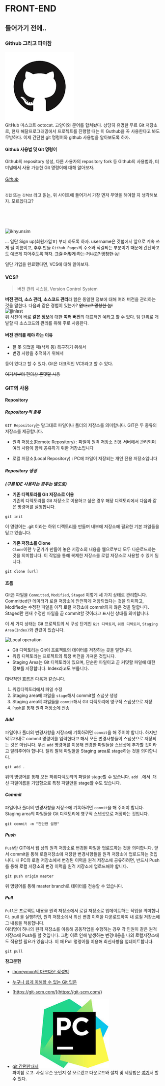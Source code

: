 # FRONT-END
## 들어가기 전에..
### Github 그리고 파이참
![깃헙마스코트](./statics/github_mark.png)  
GitHub 마스코트 octocat. 고양이와 문어를 합쳐놨다. 상당히 유명한 무료 Git 저장소로,
현재 해달프로그래밍에서 프로젝트를 진행할 때는 이 Guthub을 꼭 사용한다고 봐도 무방하다.
이제 간단한 git 명령어와 github 사용법을 알아보도록 하자.
#### Github 사용법 및 Git 명령어
Github의 repository 생성, 다른 사용자의 repository fork 등 Github의 사용법과, 터미널에서 사용 가능한 Git 명령어에 대해 알아보자.

###### [Github](https://github.com)  
`깃헙` 또는 `깃허브` 라고 읽는, 위 사이트에 들어가서 가장 먼저 무엇을 해야할 지 생각해보자. 모르겠다고?  
　  
　    
　   
　      
![ikhyunsim](../statics/simikhyun.png)

...
일단 Sign up(회원가입ㅎ) 부터 하도록 하자. username은 깃헙에서 앞으로 계속 쓰게 될 이름이고, 추후 만들 `Github Pages`의 주소와 직결되는 부분이기 때문에 간단하고도 예쁘게 지어주도록 하자.
~~그걸 어떻게 하는 거냐고? 멍청한 놈!~~

일단 가입을 완료했다면, VCS에 대해 알아보자.
### VCS?
> 버전 관리 시스템, Version Control System
>
**버전 관리, 소스 관리, 소스코드 관리**라 함은 동일한 정보에 대해 여러 버전을 관리하는 것을 말한다. 다음과 같은 경험이 있는가? ~~없다고? 멍청한 놈!~~  
![jjinlast](../statics/jjinlast.jpg)  
위 사진이 바로 **같은 정보**에 대한 **여러 버전**의 대표적인 예라고 할 수 있다. 팀 단위로 개발할 때 소스코드의 관리를 위해 주로 사용한다.

#### 버전 관리를 해야 하는 이유
+ 잘 못 되었을 때(삭제 등) 복구하기 위해서
+ 변경 사항을 추적하기 위해서

등이 있다고 할 수 있다. Git은 대표적인 VCS라고 할 수 있다.

~~여기서부터 편의상 존댓말 사용~~
### GIT의 사용
#### Repository
##### Repository의 종류
`GIT Repository`는 말그대로 파일이나 폴더의 저장소를 의미합니다.
GIT은 두 종류의 저장소를 제공합니다.
* 원격 저장소(Remote Repository) : 파일이 원격 저장소 전용 서버에서 관리되며 여러 사람이 함께 공유하기 위한 저장소입니다  

* 로컬 저장소(Local Repository) : PC에 파일이 저장되는 개인 전용 저장소입니다

##### Repository 생성  
___(구름 IDE 사용하는 경우는 별도로)___
* __기존 디렉토리를 Git 저장소로 이용__  
기존의 디렉토리를 Git 저장소로 이용하고 싶은 경우 해당 디렉토리에서 다음과 같은 명령어를 실행합니다.
```
git init
```
이 명령어는 .git 이라는 하위 디렉토리를 만들며 내부에 저장소에 필요한 기본 파일들을 담고 있습니다.

* __기존 저장소를 Clone__  
`Clone`이란 누군가가 만들어 놓은 저장소의 내용을 웹으로부터 모두 다운로드하는 것을 의미합니다. 이 작업을 통해 복제한 저장소를 로컬 저장소로 사용할 수 있게 됩니다.
```
git clone [url]
```

#### 흐름
 Git은 파일을 `Committed`, `Modified`, `Staged` 이렇게 세 가지 상태로 관리합니다. Committed란 데이터가 로컬 저장소에 안전하게 저장되었다는 것을 의미하고, Modified는 수정한 파일을 아직 로컬 저장소에 commit하지 않은 것을 말합니다. Staged란 현재 수정한 파일을 곧 commit할 것이라고 표시한 상태를 의미합니다.   
 
이 세 가지 상태는 Git 프로젝트의 세 구성 단계인 `Git 디렉토리`, `워킹 디렉토리`, `Staging Area(Index)`와 관련이 있습니다.

![Local operation](https://git-scm.com/figures/18333fig0106-tn.png)
 * Git 디렉토리는 Git이 프로젝트의 데이터를 저장하는 곳을 말합니다.
 * 워킹 디렉토리는 프로젝트의 특정 버전을 가져온 것입니다.
 * Staging Area는 Git 디렉토리에 있으며, 단순한 파일이고 곧 커밋할 파일에 대한 정보를 저장합니다. Index라고도 부릅니다.
 
대략적인 흐름은 다음과 같습니다.
1. 워킹디렉토리에서 파일 수정
2. Staging area에 파일을 `stage`해서 commit할 스냅샷 생성
3. Staging area의 파일들을 `commit`해서 Git 디렉토리에 영구적 스냅샷으로 저장
4. `Push`를 통해 원격 저장소에 전송

##### Add
파일이나 폴더의 변경사항을 저장소에 기록하려면 `commit`을 해 주어야 합니다. 하지만 막무가내로 commit 명령어를 입력한다고 해서 모든 변경사항들이 스냅샷으로 저장되는 것은 아닙니다.
우선 `add` 명령어를 이용해 변경한 파일들을 스냅샷에 추가할 것이라고 알려주어야 합니다. 달리 말해 파일들을 Staging area로 stage하는 것을 의미합니다.
```
git add .
```
위의 명령어를 통해 모든 하위디렉토리의 파일을 stage할 수 있습니다. `add .`에서  .대신 파일이름을 기입함으로 특정 파일만을 stage할 수도 있습니다.
##### Commit
파일이나 폴더의 변경사항을 저장소에 기록하려면 `commit`을 해 주어야 합니다.   
Staging area의 파일들을 Git 디렉토리에 영구적 스냅샷으로 저장하는 것입니다.
```
git commit -m "간단한 설명"
```


##### Push
`Push`란 GIT에서 웹 상의 원격 저장소로 변경된 파일을 업로드하는 것을 의미합니다. 
앞서 commit을 통해 로컬저장소에 저장한 변경사항들을 원격 저장소에 업로드하는 것입니다.
내 PC의 로컬 저장소에서 변경된 이력을 원격 저장소에 공유하려면,
반드시 Push를 통해 로컬 저장소의 변경 이력을 원격 저장소에 업로드해야 합니다.
```
git push origin master
```
위 명령어를 통해 master branch로 데이터를 전송할 수 있습니다.

##### Pull
`Pull`은 프로젝트 내용을 원격 저장소에서 로컬 저장소로 업데이트하는 작업을 의미합니다.
pull 을 실행하면, 원격 저장소에서 최신 변경 이력을 다운로드하여 내 로컬 저장소에 그 내용을 적용합니다.  
여러명이 하나의 원격 저장소를 이용해 공동작업을 수행하는 경우 각 인원이 같은 원격 저장소에 Push를 할 것입니다. 그럼 이로 인해 발생하는 변경내용을 나의 로컬저장소에도 적용할 필요가 있습니다. 이 때 Pull 명령어를 이용해 최신사항을 업데이트합니다.
```
git pull
```

__참고문헌__
* [ihoneymon의 마크다운 작성법](https://gist.github.com/ihoneymon/652be052a0727ad59601)
* [누구나 쉽게 이해할 수 있는 Git 입문](https://backlog.com/git-tutorial/kr/)

* [https://git-scm.com/](https://git-scm.com/)
* [git 간편안내서](https://rogerdudler.github.io/git-guide/index.ko.html)
![파이참로고](./statics/pycharm_logo.jpg)  
파이참 로고. 사실 무슨 뜻인지 잘 모르겠고 다운로드와 설치 및 세팅법은 [여기](./etc/how_to_install_pycharm.md)서 할 수 있다.
